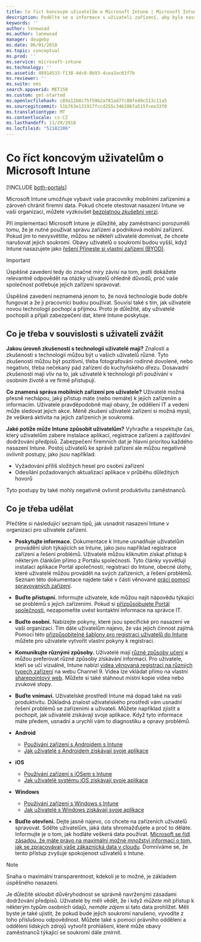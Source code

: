 ```yaml
---
title: Co říct koncovým uživatelům o Microsoft Intune | Microsoft Intune
description: Podělte se o informace s uživateli zařízení, aby bylo nasazení Intune úspěšné.
keywords: ''
author: lenewsad
ms.author: lanewsad
manager: dougeby
ms.date: 06/01/2018
ms.topic: conceptual
ms.prod: ''
ms.service: microsoft-intune
ms.technology: ''
ms.assetid: 48914533-f138-4dc0-8b93-4cea3ac61f7b
ms.reviewer: ''
ms.suite: ems
search.appverid: MET150
ms.custom: get-started
ms.openlocfilehash: c89a12b0c75f59b2a781ad77c88fe49c513c11a5
ms.sourcegitcommit: 51b763e131917fccd255c346286fa515fcee33f0
ms.translationtype: MT
ms.contentlocale: cs-CZ
ms.lasthandoff: 11/20/2018
ms.locfileid: "52182206"
---
```

# <a name="how-to-educate-your-end-users-about-microsoft-intune"></a>Co říct koncovým uživatelům o Microsoft Intune

[!INCLUDE [both-portals](./includes/note-for-both-portals.md)]

Microsoft Intune umožňuje vybavit vaše pracovníky mobilními zařízeními a zároveň chránit firemní data. Pokud chcete otestovat nasazení Intune ve vaší organizaci, můžete vyzkoušet [bezplatnou zkušební verzi](app-sdk.md).

Při implementaci Microsoft Intune je důležité, aby zaměstnanci porozuměli tomu, že je nutné používat správu zařízení a podniková mobilní zařízení. Pokud jim to nevysvětlíte, můžou se někteří uživatelé domnívat, že chcete narušovat jejich soukromí. Obavy uživatelů o soukromí budou vyšší, když Intune nasazujete jako [řešení Přineste si vlastní zařízení (BYOD)](/enterprise-mobility-security/solutions/byod-design-considerations-guide).

> [!Important]
> Úspěšné zavedení tedy do značné míry závisí na tom, jestli dokážete relevantně odpovědět na otázky uživatelů ohledně důvodů, proč vaše společnost potřebuje jejich zařízení spravovat.

Úspěšné zavedení neznamená jenom to, že nová technologie bude dobře fungovat a že ji pracovníci budou používat. Souvisí také s tím, jak uživatelé novou technologii pochopí a přijmou. Proto je důležité, aby uživatelé pochopili a přijali zabezpečení dat, které Intune poskytuje. 

## <a name="things-to-consider-about-your-users"></a>Co je třeba v souvislosti s uživateli zvážit

__Jakou úroveň zkušeností s technologií uživatelé mají?__ Znalosti a zkušenosti s technologií můžou být u vašich uživatelů různé. Tyto zkušenosti můžou být pozitivní, třeba fotografování rodinné dovolené, nebo negativní, třeba nečekaný pád zařízení do kuchyňského dřezu. Dosavadní zkušenosti mají vliv na to, jak uživatelé k technologii při používání v osobním životě a ve firmě přistupují.

__Co znamená správa mobilních zařízení pro uživatele?__ Uživatelé možná přesně nechápou, jaký přístup máte (nebo nemáte) k jejich zařízením a informacím. Uživatelé pravděpodobně mají obavy, že oddělení IT a vedení může sledovat jejich akce. Méně zkušení uživatelé zařízení si možná myslí, že veškerá aktivita na jejich zařízeních je soukromá. 

__Jaké potíže může Intune způsobit uživatelům?__  Vyhraďte a respektujte čas, který uživatelům zabere instalace aplikací, registrace zařízení a zajišťování dodržování předpisů. Zabezpečení firemních dat je hlavní prioritou každého nasazení Intune. Postoj uživatelů ke správě zařízení ale můžou negativně ovlivnit postupy, jako jsou například:  
* Vyžadování příliš složitých hesel pro osobní zařízení
* Odesílání požadovaných aktualizací aplikace v průběhu důležitých hovorů  

Tyto postupy by také mohly negativně ovlivnit produktivitu zaměstnanců. 

## <a name="things-you-should-do"></a>Co je třeba udělat

Přečtěte si následující seznam tipů, jak usnadnit nasazení Intune v organizaci pro uživatele zařízení.

* __Poskytujte informace.__ Dokumentace k Intune usnadňuje uživatelům provádění úloh týkajících se Intune, jako jsou například registrace zařízení a řešení problémů. Uživatelé můžou kliknutím získat přístup k některým článkům přímo z Portálu společnosti. Tyto články vysvětlují instalaci aplikace Portál společnosti, registraci do Intune, obecné úlohy, které uživatelé můžou provádět na svých zařízeních, a řešení problémů. Seznam této dokumentace najdete také v části věnované [práci pomocí spravovaných zařízení](/intune-user-help/use-managed-devices-to-get-work-done).

* __Buďte přístupní.__ Informujte uživatele, kde můžou najít nápovědu týkající se problémů s jejich zařízeními. Pokud si [přizpůsobujete Portál společnosti](company-portal-customize.md), nezapomeňte uvést kontaktní informace na správce IT.

* __Buďte osobní.__ Nabízejte pokyny, které jsou specifické pro nasazení ve vaší organizaci. Tím dáte uživatelům najevo, že vás jejich činnost zajímá. Pomocí této [přizpůsobitelné šablony pro registraci uživatelů do Intune](https://gallery.technet.microsoft.com/office/Intune-End-User-Enrollment-3a0c9b0c) můžete pro uživatele vytvořit vlastní pokyny k registraci.

* __Komunikujte různými způsoby.__ Uživatelé mají [různé způsoby učení](https://www.umassd.edu/dss/resources/facultystaff/howtoteachandaccommodate/howtoaccommodatedifferentlearningstyles/) a můžou preferovat různé způsoby získávání informací. Pro uživatele, kteří se učí vizuálně, Intune nabízí [videa věnovaná registraci na různých typech zařízení](https://channel9.msdn.com/Series/IntuneEnrollment) na webu Channel 9. Videa lze vkládat přímo na vlastní [sharepointový web](https://support.office.com/article/Embed-a-video-from-Office-365-Video-59e19984-c34e-4be8-889b-f6fa93910581). Můžete si také stáhnout místní kopie videa nebo zvukové stopy.

* __Buďte vnímaví.__ Uživatelské prostředí Intune má dopad také na vaši produktivitu. Důkladná znalost uživatelského prostředí vám usnadní řešení problémů se zařízeními a uživateli. Můžete například zjistit a pochopit, jak uživatelé získávají svoje aplikace. Když tyto informace máte předem, usnadní a urychlí vám to diagnostiku a opravy problémů.

* **Android**
  * [Používání zařízení s Androidem s Intune](/intune-user-help/using-your-android-device-with-intune)
  * [Jak uživatelé s Androidem získávají svoje aplikace](end-user-apps-android.md)

* **iOS**
  * [Používání zařízení s iOSem s Intune](/intune-user-help/using-your-ios-device-with-intune)
  * [Jak uživatelé systému iOS získávají svoje aplikace](end-user-apps-ios.md)

* **Windows**
  * [Používání zařízení s Windows s Intune](/intune-user-help/using-your-windows-device-with-intune)
  * [Jak uživatelé s Windows získávají svoje aplikace](end-user-apps-windows.md)

* __Buďte otevření.__ Dejte jasně najevo, co chcete na zařízeních uživatelů spravovat. Sdělte uživatelům, jaká data shromažďujete a proč to děláte. Informujte je o tom, jak hodláte veškerá data používat. [Microsoft se řídí zásadou, že máte právo na maximální možné množství informací o tom, jak se zpracovávají vaše zákaznická data v cloudu](https://www.microsoft.com/trustcenter/about/transparency). Domníváme se, že tento přístup zvyšuje spokojenost uživatelů s Intune.

>[!Note]
> Snaha o maximální transparentnost, kdekoli je to možné, je základem úspěšného nasazení.

Je důležité skloubit důvěryhodnost se správně navrženými zásadami dodržování předpisů. Uživatelé by měli vědět, že i když *můžete* mít přístup k některým typům osobních údajů, *nemáte zájem* si tato data prohlížet. Měli byste je také ujistit, že pokud bude jejich soukromí narušeno, vyvodíte z toho příslušnou odpovědnost. Můžete také s pomocí právního oddělení a oddělení lidských zdrojů vytvořit prohlášení, které může obavy zaměstnanců týkající se soukromí dále zmírnit.

